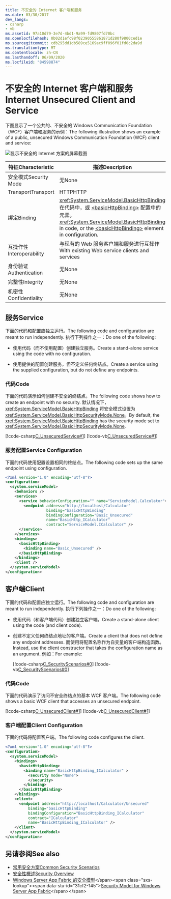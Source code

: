 ```yaml
---
title: 不安全的 Internet 客户端和服务
ms.date: 03/30/2017
dev_langs:
- csharp
- vb
ms.assetid: 97a10d79-3e7d-4bd1-9a99-fd9807fd70bc
ms.openlocfilehash: 0b02d1efc98f02390555861871d280f9800ced1e
ms.sourcegitcommit: cdb295dd1db589ce5169ac9ff096f01fd0c2da9d
ms.translationtype: MT
ms.contentlocale: zh-CN
ms.lasthandoff: 06/09/2020
ms.locfileid: "84598874"
---
```

# <a name="internet-unsecured-client-and-service"></a><span data-ttu-id="31cf2-102">不安全的 Internet 客户端和服务</span><span class="sxs-lookup"><span data-stu-id="31cf2-102">Internet Unsecured Client and Service</span></span>
<span data-ttu-id="31cf2-103">下图显示了一个公共的、不安全的 Windows Communication Foundation （WCF）客户端和服务的示例：</span><span class="sxs-lookup"><span data-stu-id="31cf2-103">The following illustration shows an example of a public, unsecured Windows Communication Foundation (WCF) client and service:</span></span>  
  
 ![显示不安全的 Internet 方案的屏幕截图](./media/internet-unsecured-client-and-service/public-unsecured-internet.gif)  
  
|<span data-ttu-id="31cf2-105">特征</span><span class="sxs-lookup"><span data-stu-id="31cf2-105">Characteristic</span></span>|<span data-ttu-id="31cf2-106">描述</span><span class="sxs-lookup"><span data-stu-id="31cf2-106">Description</span></span>|  
|--------------------|-----------------|  
|<span data-ttu-id="31cf2-107">安全模式</span><span class="sxs-lookup"><span data-stu-id="31cf2-107">Security Mode</span></span>|<span data-ttu-id="31cf2-108">无</span><span class="sxs-lookup"><span data-stu-id="31cf2-108">None</span></span>|  
|<span data-ttu-id="31cf2-109">Transport</span><span class="sxs-lookup"><span data-stu-id="31cf2-109">Transport</span></span>|<span data-ttu-id="31cf2-110">HTTP</span><span class="sxs-lookup"><span data-stu-id="31cf2-110">HTTP</span></span>|  
|<span data-ttu-id="31cf2-111">绑定</span><span class="sxs-lookup"><span data-stu-id="31cf2-111">Binding</span></span>|<span data-ttu-id="31cf2-112"><xref:System.ServiceModel.BasicHttpBinding>在代码中，或 [\<basicHttpBinding>](../../configure-apps/file-schema/wcf/basichttpbinding.md) 配置中的元素。</span><span class="sxs-lookup"><span data-stu-id="31cf2-112"><xref:System.ServiceModel.BasicHttpBinding> in code, or the [\<basicHttpBinding>](../../configure-apps/file-schema/wcf/basichttpbinding.md) element in configuration.</span></span>|  
|<span data-ttu-id="31cf2-113">互操作性</span><span class="sxs-lookup"><span data-stu-id="31cf2-113">Interoperability</span></span>|<span data-ttu-id="31cf2-114">与现有的 Web 服务客户端和服务进行互操作</span><span class="sxs-lookup"><span data-stu-id="31cf2-114">With existing Web service clients and services</span></span>|  
|<span data-ttu-id="31cf2-115">身份验证</span><span class="sxs-lookup"><span data-stu-id="31cf2-115">Authentication</span></span>|<span data-ttu-id="31cf2-116">无</span><span class="sxs-lookup"><span data-stu-id="31cf2-116">None</span></span>|  
|<span data-ttu-id="31cf2-117">完整性</span><span class="sxs-lookup"><span data-stu-id="31cf2-117">Integrity</span></span>|<span data-ttu-id="31cf2-118">无</span><span class="sxs-lookup"><span data-stu-id="31cf2-118">None</span></span>|  
|<span data-ttu-id="31cf2-119">机密性</span><span class="sxs-lookup"><span data-stu-id="31cf2-119">Confidentiality</span></span>|<span data-ttu-id="31cf2-120">无</span><span class="sxs-lookup"><span data-stu-id="31cf2-120">None</span></span>|  
  
## <a name="service"></a><span data-ttu-id="31cf2-121">服务</span><span class="sxs-lookup"><span data-stu-id="31cf2-121">Service</span></span>  
 <span data-ttu-id="31cf2-122">下面的代码和配置应独立运行。</span><span class="sxs-lookup"><span data-stu-id="31cf2-122">The following code and configuration are meant to run independently.</span></span> <span data-ttu-id="31cf2-123">执行下列操作之一：</span><span class="sxs-lookup"><span data-stu-id="31cf2-123">Do one of the following:</span></span>  
  
- <span data-ttu-id="31cf2-124">使用代码（而不使用配置）创建独立服务。</span><span class="sxs-lookup"><span data-stu-id="31cf2-124">Create a stand-alone service using the code with no configuration.</span></span>  
  
- <span data-ttu-id="31cf2-125">使用提供的配置创建服务，但不定义任何终结点。</span><span class="sxs-lookup"><span data-stu-id="31cf2-125">Create a service using the supplied configuration, but do not define any endpoints.</span></span>  
  
### <a name="code"></a><span data-ttu-id="31cf2-126">代码</span><span class="sxs-lookup"><span data-stu-id="31cf2-126">Code</span></span>  
 <span data-ttu-id="31cf2-127">下面的代码演示如何创建不安全的终结点。</span><span class="sxs-lookup"><span data-stu-id="31cf2-127">The following code shows how to create an endpoint with no security.</span></span> <span data-ttu-id="31cf2-128">默认情况下，<xref:System.ServiceModel.BasicHttpBinding> 将安全模式设置为 <xref:System.ServiceModel.BasicHttpSecurityMode.None>。</span><span class="sxs-lookup"><span data-stu-id="31cf2-128">By default, the <xref:System.ServiceModel.BasicHttpBinding> has the security mode set to <xref:System.ServiceModel.BasicHttpSecurityMode.None>.</span></span>  
  
 [!code-csharp[C_UnsecuredService#1](../../../../samples/snippets/csharp/VS_Snippets_CFX/c_unsecuredservice/cs/source.cs#1)]
 [!code-vb[C_UnsecuredService#1](../../../../samples/snippets/visualbasic/VS_Snippets_CFX/c_unsecuredservice/vb/source.vb#1)]  
  
### <a name="service-configuration"></a><span data-ttu-id="31cf2-129">服务配置</span><span class="sxs-lookup"><span data-stu-id="31cf2-129">Service Configuration</span></span>  
 <span data-ttu-id="31cf2-130">下面的代码使用配置设置相同的终结点。</span><span class="sxs-lookup"><span data-stu-id="31cf2-130">The following code sets up the same endpoint using configuration.</span></span>  
  
```xml  
<?xml version="1.0" encoding="utf-8"?>  
<configuration>  
  <system.serviceModel>  
    <behaviors />  
    <services>  
      <service behaviorConfiguration="" name="ServiceModel.Calculator">  
        <endpoint address="http://localhost/Calculator"
                  binding="basicHttpBinding"  
                  bindingConfiguration="Basic_Unsecured"
                  name="BasicHttp_ICalculator"  
                  contract="ServiceModel.ICalculator" />  
      </service>  
    </services>  
    <bindings>  
      <basicHttpBinding>  
        <binding name="Basic_Unsecured" />  
      </basicHttpBinding>  
    </bindings>  
    <client />  
  </system.serviceModel>  
</configuration>  
```  
  
## <a name="client"></a><span data-ttu-id="31cf2-131">客户端</span><span class="sxs-lookup"><span data-stu-id="31cf2-131">Client</span></span>  
 <span data-ttu-id="31cf2-132">下面的代码和配置应独立运行。</span><span class="sxs-lookup"><span data-stu-id="31cf2-132">The following code and configuration are meant to run independently.</span></span> <span data-ttu-id="31cf2-133">执行下列操作之一：</span><span class="sxs-lookup"><span data-stu-id="31cf2-133">Do one of the following:</span></span>  
  
- <span data-ttu-id="31cf2-134">使用代码（和客户端代码）创建独立客户端。</span><span class="sxs-lookup"><span data-stu-id="31cf2-134">Create a stand-alone client using the code (and client code).</span></span>  
  
- <span data-ttu-id="31cf2-135">创建不定义任何终结点地址的客户端。</span><span class="sxs-lookup"><span data-stu-id="31cf2-135">Create a client that does not define any endpoint addresses.</span></span> <span data-ttu-id="31cf2-136">而使用将配置名称作为自变量的客户端构造函数。</span><span class="sxs-lookup"><span data-stu-id="31cf2-136">Instead, use the client constructor that takes the configuration name as an argument.</span></span> <span data-ttu-id="31cf2-137">例如：</span><span class="sxs-lookup"><span data-stu-id="31cf2-137">For example:</span></span>  
  
     [!code-csharp[C_SecurityScenarios#0](../../../../samples/snippets/csharp/VS_Snippets_CFX/c_securityscenarios/cs/source.cs#0)]
     [!code-vb[C_SecurityScenarios#0](../../../../samples/snippets/visualbasic/VS_Snippets_CFX/c_securityscenarios/vb/source.vb#0)]  
  
### <a name="code"></a><span data-ttu-id="31cf2-138">代码</span><span class="sxs-lookup"><span data-stu-id="31cf2-138">Code</span></span>  
 <span data-ttu-id="31cf2-139">下面的代码演示了访问不安全终结点的基本 WCF 客户端。</span><span class="sxs-lookup"><span data-stu-id="31cf2-139">The following code shows a basic WCF client that accesses an unsecured endpoint.</span></span>  
  
 [!code-csharp[C_UnsecuredClient#1](../../../../samples/snippets/csharp/VS_Snippets_CFX/c_unsecuredclient/cs/source.cs#1)]
 [!code-vb[C_UnsecuredClient#1](../../../../samples/snippets/visualbasic/VS_Snippets_CFX/c_unsecuredclient/vb/source.vb#1)]  
  
### <a name="client-configuration"></a><span data-ttu-id="31cf2-140">客户端配置</span><span class="sxs-lookup"><span data-stu-id="31cf2-140">Client Configuration</span></span>  
 <span data-ttu-id="31cf2-141">下面的代码将配置客户端。</span><span class="sxs-lookup"><span data-stu-id="31cf2-141">The following code configures the client.</span></span>  
  
```xml  
<?xml version="1.0" encoding="utf-8"?>  
<configuration>  
  <system.serviceModel>  
    <bindings>  
      <basicHttpBinding>  
        <binding name="BasicHttpBinding_ICalculator" >  
          <security mode="None">  
          </security>  
        </binding>  
      </basicHttpBinding>  
    </bindings>  
    <client>  
      <endpoint address="http://localhost/Calculator/Unsecured"  
          binding="basicHttpBinding"
          bindingConfiguration="BasicHttpBinding_ICalculator"  
          contract="ICalculator"
          name="BasicHttpBinding_ICalculator" />  
    </client>  
  </system.serviceModel>  
</configuration>  
```  
  
## <a name="see-also"></a><span data-ttu-id="31cf2-142">另请参阅</span><span class="sxs-lookup"><span data-stu-id="31cf2-142">See also</span></span>

- [<span data-ttu-id="31cf2-143">常用安全方案</span><span class="sxs-lookup"><span data-stu-id="31cf2-143">Common Security Scenarios</span></span>](common-security-scenarios.md)
- [<span data-ttu-id="31cf2-144">安全性概述</span><span class="sxs-lookup"><span data-stu-id="31cf2-144">Security Overview</span></span>](security-overview.md)
- <span data-ttu-id="31cf2-145">[Windows Server App Fabric 的安全模型](https://docs.microsoft.com/previous-versions/appfabric/ee677202(v=azure.10))</span><span class="sxs-lookup"><span data-stu-id="31cf2-145">[Security Model for Windows Server App Fabric](https://docs.microsoft.com/previous-versions/appfabric/ee677202(v=azure.10))</span></span>
